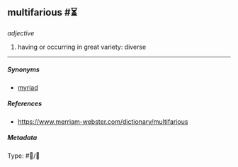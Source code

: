 ## multifarious  #⏳

*adjective*

1. having or occurring in great variety: diverse

---

##### Synonyms

* [myriad](myriad.md)

##### References

* https://www.merriam-webster.com/dictionary/multifarious

##### Metadata

Type: #💬/💬 

